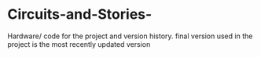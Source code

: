 # Circuits-and-Stories-
Hardware/ code for the project and version history.
final version used in the project is the most recently updated version

